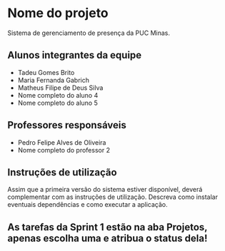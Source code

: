 # Nome do projeto

Sistema de gerenciamento de presença da PUC Minas.

## Alunos integrantes da equipe

* Tadeu Gomes Brito
* Maria Fernanda Gabrich
* Matheus Filipe de Deus Silva
* Nome completo do aluno 4
* Nome completo do aluno 5

## Professores responsáveis

* Pedro Felipe Alves de Oliveira
* Nome completo do professor 2

## Instruções de utilização

Assim que a primeira versão do sistema estiver disponível, deverá complementar com as instruções de utilização. Descreva como instalar eventuais dependências e como executar a aplicação.

## As tarefas da Sprint 1 estão na aba Projetos, apenas escolha uma e atribua o status dela!
